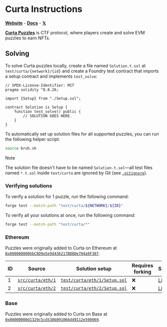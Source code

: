 # Curta Instructions

[**Website**](https://curta.wtf) - [**Docs**](https://curta.wtf/docs) - [**𝕏**](https://x.com/curta_ctf)

[**Curta Puzzles**](https://curta.wtf/docs/puzzles/overview) is CTF protocol, where players create and solve EVM puzzles to earn NFTs.

## Solving

To solve Curta puzzles locally, create a file named `Solution.t.sol` at `test/curta/{network}/{id}` and create a Foundry test contract that imports a setup contract and implements `test_solve`:

```solidity
// SPDX-License-Identifier: MIT
pragma solidity ^0.8.26;

import {Setup} from "./Setup.sol";

contract Solution is Setup {
    function test_solve() public {
        // SOLUTION GOES HERE.
    }
}
```

To automatically set up solution files for all supported puzzles, you can run the following helper script:

```sh
source bruh.sh
```

> [!NOTE]
> The solution file doesn't have to be named `Solution.t.sol`&mdash;all test files named `*.t.sol` inside `test/curta` are ignored by Git (see [`.gitignore`](../../.gitignore)).

### Verifying solutions

To verify a solution for 1 puzzle, run the following command:

```sh
forge test --match-path "test/curta/${NETWORK}/${ID}"
```

To verify all your solutions at once, run the following command:

```sh
forge test --match-path "test/curta/*"
```

### Ethereum

Puzzles were originally added to Curta on Ethereum at [`0x0000000006bC8D9e5e9d436217B88De704a9F307`](https://etherscan.io/address/0x0000000006bC8D9e5e9d436217B88De704a9F307).

| ID  | Source                       | Solution setup                                                   | Requires forking | Solution                                        |
| --- | ---------------------------- | ---------------------------------------------------------------- | ---------------- | ----------------------------------------------- |
| 1   | [`src/curta/eth/1`](./eth/1) | [`test/curta/eth/1/Setup.sol`](../../test/curta/eth/1/Setup.sol) | ❌               | [Link](https://curta.wtf/puzzle/eth:1/write-up) |
| 2   | [`src/curta/eth/2`](./eth/2) | [`test/curta/eth/2/Setup.sol`](../../test/curta/eth/2/Setup.sol) | ❌               | [Link](https://curta.wtf/puzzle/eth:2/write-up) |

### Base

Puzzles were originally added to Curta on Base at [`0x00000000d1329c5cd5386091066d49112e590969`](https://basescan.org/address/0x00000000d1329c5cd5386091066d49112e590969).
